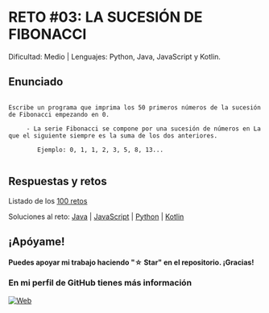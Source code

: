 # RETO #03: LA SUCESIÓN DE FIBONACCI
Dificultad: Medio | Lenguajes: Python, Java, JavaScript y Kotlin.

## Enunciado

```

Escribe un programa que imprima los 50 primeros números de la sucesión de Fibonacci empezando en 0.

     - La serie Fibonacci se compone por una sucesión de números en La que el siguiente siempre es la suma de los dos anteriores.
        
        Ejemplo: 0, 1, 1, 2, 3, 5, 8, 13...


```

## Respuestas y retos
Listado de los [100 retos](/README.md)

Soluciones al reto: 
[Java](/RETOS/Reto03/Reto03.java) | 
[JavaScript](/RETOS/Reto03/Reto03.js) | 
[Python](/RETOS/Reto03/Reto03.py) |
[Kotlin](/RETOS/Reto03/Reto03.kt)



## ¡Apóyame! 
#### Puedes apoyar mi trabajo haciendo "☆ Star" en el repositorio. ¡Gracias!

### En mi perfil de GitHub tienes más información

[![Web](https://img.shields.io/badge/GitHub-breativo-14a1f0?style=for-the-badge&logo=github&logoColor=white&labelColor=101010)](https://github.com/breativo)